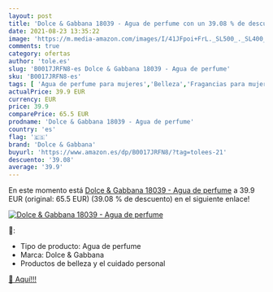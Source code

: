 ```yaml
---
layout: post
title: 'Dolce & Gabbana 18039 - Agua de perfume con un 39.08 % de descuento'
date: 2021-08-23 13:35:22
image: 'https://m.media-amazon.com/images/I/41JFpoi+FrL._SL500_._SL400_.jpg'
comments: true
category: ofertas
author: 'tole.es'
slug: 'B0017JRFN8-es Dolce & Gabbana 18039 - Agua de perfume'
sku: 'B0017JRFN8-es'
tags: [ 'Agua de perfume para mujeres','Belleza','Fragancias para mujeres','Perfumes y fragancias','agua','de','dolce & gabbana','perfume', ]
actualPrice: 39.9 EUR
currency: EUR
price: 39.9
comparePrice: 65.5 EUR
prodname: 'Dolce & Gabbana 18039 - Agua de perfume'
country: 'es'
flag: '🇪🇸'
brand: 'Dolce & Gabbana'
buyurl: 'https://www.amazon.es/dp/B0017JRFN8/?tag=tolees-21'
descuento: '39.08'
average: '39.9'
---
```


En este momento está [Dolce & Gabbana 18039 - Agua de perfume](https://www.amazon.es/dp/B0017JRFN8/?tag=tolees-21) a 39.9 EUR (original: 65.5 EUR) (39.08 %  de descuento) en el siguiente enlace!

[![Dolce & Gabbana 18039 - Agua de perfume](https://m.media-amazon.com/images/I/41JFpoi+FrL._SL500_._SL400_.jpg)](https://www.amazon.es/dp/B0017JRFN8/?tag=tolees-21)

🔎:

- Tipo de producto: Agua de perfume
- Marca: Dolce & Gabbana
- Productos de belleza y el cuidado personal

[🛒 Aquí!!!](https://www.amazon.es/dp/B0017JRFN8/?tag=tolees-21)
